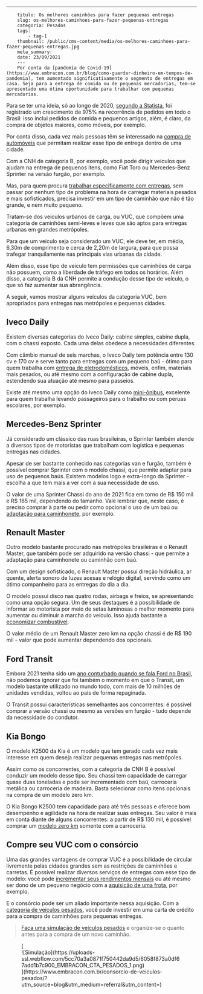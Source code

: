 ---
        titulo: Os melhores caminhões para fazer pequenas entregas
        slug: os-melhores-caminhoes-para-fazer-pequenas-entregas
        categoria: Pesados
        tags:
            - tag-1
        thumbnail: /public/cms-content/media/os-melhores-caminhoes-para-fazer-pequenas-entregas.jpg
        meta_summary: 
        date: 23/09/2021
        ---
        Por conta da [pandemia de Covid-19](https://www.embracon.com.br/blog/como-guardar-dinheiro-em-tempos-de-pandemia), tem aumentado significativamente o segmento de entregas em casa. Seja para a entrega de comida ou de pequenas mercadorias, tem-se apresentado uma ótima oportunidade para trabalhar com pequenas mercadorias.

Para se ter uma ideia, só ao longo de 2020, [segundo a Statista](https://abolbrasil.org.br/posts/com-crescimento-do-delivery-durante-quarentena-logistica-de-entrega-se-destaca/), foi registrado um crescimento de 975% na recorrência de pedidos em todo o Brasil: isso inclui pedidos de comida e pequenos artigos, além, é claro, da compra de objetos maiores, como móveis, por exemplo.

Por conta disso, cada vez mais pessoas têm se interessado na [compra de automóveis](https://www.embracon.com.br/blog/como-comprar-um-carro-com-r-100-00-por-semana) que permitam realizar esse tipo de entrega dentro de uma cidade.

Com a CNH de categoria B, por exemplo, você pode dirigir veículos que ajudam na entrega de pequenos itens, como Fiat Toro ou Mercedes-Benz Sprinter na versão furgão, por exemplo.

Mas, para quem procura [trabalhar especificamente com entregas](https://www.embracon.com.br/blog/como-fazer-consorcio-sendo-autonomo), sem passar por nenhum tipo de problema na hora de carregar materiais pesados e mais sofisticados, precisa investir em um tipo de caminhão que não é tão grande, e nem muito pequeno.

Tratam-se dos veículos urbanos de carga, ou VUC, que compõem uma categoria de caminhões semi-leves e leves que são aptos para entregas urbanas em grandes metrópoles.

Para que um veículo seja considerado um VUC, ele deve ter, em média, 6,30m de comprimento e cerca de 2,20m de largura, para que possa trafegar tranquilamente nas principais vias urbanas da cidade.

Além disso, esse tipo de veículo tem permissões que caminhões de carga não possuem, como a liberdade de tráfego em todos os horários. Além disso, a categoria B da CNH permite a condução desse tipo de veículo, o que só faz aumentar sua abrangência.

A seguir, vamos mostrar alguns veículos da categoria VUC, bem apropriados para entregas nas metrópoles e pequenas cidades.

Iveco Daily 
------------

Existem diversas categorias do Iveco Daily: cabine simples, cabine dupla, com o chassi exposto. Cada uma delas obedece a necessidades diferentes.

Com câmbio manual de seis marchas, o Iveco Daily tem potência entre 130 cv e 170 cv e serve tanto para entregas com um pequeno baú - ótimo para quem trabalha com [entrega de eletrodomésticos](https://www.embracon.com.br/blog/dicas-para-comprar-eletrodomesticos-para-a-casa-nova), móveis, enfim, materiais mais pesados, ou até mesmo com a configuração de cabine dupla, estendendo sua atuação até mesmo para passeios.

Existe até mesmo uma opção do Iveco Daily como [mini-ônibus](https://www.embracon.com.br/blog/saiba-como-investir-em-veiculos-pesados-com-o-consorcio-embracon), excelente para quem trabalha levando passageiros para o trabalho ou com peruas escolares, por exemplo.

Mercedes-Benz Sprinter 
-----------------------

Já considerado um clássico das ruas brasileiras, o Sprinter também atende a diversos tipos de motoristas que trabalham com logística e pequenas entregas nas cidades.

Apesar de ser bastante conhecido nas categorias van e furgão, também é possível comprar Sprinter com o modelo chassi, que permite adaptar para uso de pequenos baús. Existem modelos logo e extra-longo da Sprinter - escolha a que tem mais a ver com a sua necessidade de uso.

O valor de uma Sprinter Chassi do ano de 2021 fica em torno de R$ 150 mil e R$ 165 mil, dependendo do tamanho. Vale lembrar que, neste caso, é preciso comprar à parte ou pedir como opcional o uso de um baú ou [adaptação para caminhonete](https://www.embracon.com.br/blog/7-dicas-para-escolher-entre-uma-caminhonete-ou-um-suv), por exemplo.

Renault Master 
---------------

Outro modelo bastante procurado nas metrópoles brasileiras é o Renault Master, que também pode ser adquirido na versão chassi - que permite a adaptação para caminhonete ou caminhão com baú.

Com um design sofisticado, o Renault Master possui direção hidráulica, ar quente, alerta sonoro de luzes acesas e relógio digital, servindo como um ótimo companheiro para as entregas do dia a dia.

O modelo possui disco nas quatro rodas, airbags e freios, se apresentando como uma opção segura. Um de seus destaques é a possibilidade de informar ao motorista por meio de setas luminosas o melhor momento para aumentar ou diminuir a marcha do veículo. Isso ajuda bastante a [economizar combustível](https://www.embracon.com.br/blog/como-economizar-em-tempos-de-gasolina-tao-cara).

O valor médio de um Renault Master zero km na opção chassi é de R$ 190 mil - valor que pode aumentar dependendo dos opcionais.

Ford Transit 
-------------

Embora 2021 tenha sido um [ano conturbado quando se fala Ford no Brasil](https://www.uol.com.br/carros/noticias/bbc/2021/01/14/ford-brasil-estilo-de-vida.htm), não podemos ignorar que foi também o momento em que o Transit, um modelo bastante utilizado no mundo todo, com mais de 10 milhões de unidades vendidas, voltou ao país de forma repaginada.

O Transit possui características semelhantes aos concorrentes: é possível comprar a versão chassi ou mesmo as versões em furgão - tudo depende da necessidade do condutor.

Kia Bongo 
----------

O modelo K2500 da Kia é um modelo que tem gerado cada vez mais interesse em quem deseja realizar pequenas entregas nas metrópoles.

Assim como os concorrentes, com a categoria de CNH B é possível conduzir um modelo desse tipo. Seu chassi tem capacidade de carregar quase duas toneladas e pode ser incrementado com baú, carroceria metálica ou carroceria de madeira. Basta selecionar como itens opcionais na compra de um modelo zero km.

O Kia Bongo K2500 tem capacidade para até três pessoas e oferece bom desempenho e agilidade na hora de realizar suas entregas. Seu valor é mais em conta diante de alguns concorrentes: a partir de R$ 130 mil, é possível comprar um [modelo zero km](https://www.embracon.com.br/blog/conquiste-seu-carro-zero-km-com-um-consorcio) somente com a carroceria.

Compre seu VUC com o consórcio 
-------------------------------

Uma das grandes vantagens de comprar VUC é a possibilidade de circular livremente pelas cidades grandes sem as restrições de caminhões e carretas. É possível realizar diversos serviços de entregas com esse tipo de modelo: você pode [incrementar seus rendimentos mensais](https://www.embracon.com.br/blog/7-dicas-de-como-conseguir-uma-renda-extra) ou até mesmo ser dono de um pequeno negócio com a [aquisição de uma frota](https://www.embracon.com.br/blog/tudo-que-voce-precisa-saber-sobre-renovacao-de-frotas), por exemplo.

E o consórcio pode ser um aliado importante nessa aquisição. Com a [categoria de veículos pesados](https://www.embracon.com.br/blog/saiba-como-investir-em-veiculos-pesados-com-o-consorcio-embracon), você pode investir em uma carta de crédito para a compra de caminhões para pequenas entregas.

> [Faça uma simulação de veículos pesados](https://www.embracon.com.br/consorcio-de-veiculos-pesados) e organize-se o quanto antes para a compra de um novo caminhão.

<figure class="w-richtext-figure-type-image w-richtext-align-center">[<div>![Simulação](https://uploads-ssl.webflow.com/5cc70a3a0871f750442da9d5/6058f873a0df67add1b7c900_EMBRACON_CTA_PESADOS_1.png)</div>](https://www.embracon.com.br/consorcio-de-veiculos-pesados/?utm_source=blog&utm_medium=referral&utm_content=)</figure>
        
